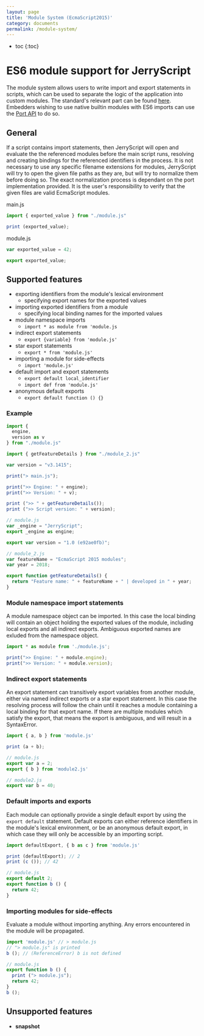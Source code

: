 ```yaml
---
layout: page
title: 'Module System (EcmaScript2015)'
category: documents
permalink: /module-system/
---
```


* toc
{:toc}

# ES6 module support for JerryScript

The module system allows users to write import and export statements in scripts, which can be used to separate the logic of the application into custom modules.
The standard's relevant part can be found [here](https://www.ecma-international.org/ecma-262/6.0/#sec-modules).
Embedders wishing to use native builtin modules with ES6 imports can use the [Port API](05.PORT-API.md#es2015-module-system) to do so.

## General

If a script contains import statements, then JerryScript will open and evaluate the the referenced modules before the main script runs, resolving and creating bindings for the referenced identifiers in the process.
It is not necessary to use any specific filename extensions for modules, JerryScript will try to open the given file paths as they are, but will try to normalize them before doing so. The exact normalization process is dependant on the port implementation provided. It is the user's responsibility to verify that the given files are valid EcmaScript modules.

main.js

```js
import { exported_value } from "./module.js"

print (exported_value);
```

module.js

```js
var exported_value = 42;

export exported_value;
```

## Supported features

* exporting identifiers from the module's lexical environment
  * specifying export names for the exported values
* importing exported identifiers from a module
  * specifying local binding names for the imported values
* module namespace imports
  * `import * as module from 'module.js`
* indirect export statements
  * `export {variable} from 'module.js'`
* star export statements
  * `export * from 'module.js'`
* importing a module for side-effects
  * `import 'module.js'`
* default import and export statements
  * `export default local_identifier`
  * `import def from 'module.js'`
* anonymous default exports
  * `export default function () {}`

### Example

```js
import {
  engine,
  version as v
} from "./module.js"

import { getFeatureDetails } from "./module_2.js"

var version = "v3.1415";

print("> main.js");

print(">> Engine: " + engine);
print(">> Version: " + v);

print (">> " + getFeatureDetails());
print (">> Script version: " + version);
```

```js
// module.js
var _engine = "JerryScript";
export _engine as engine;

export var version = "1.0 (e92ae0fb)";
```

```js
// module_2.js
var featureName = "EcmaScript 2015 modules";
var year = 2018;

export function getFeatureDetails() {
  return "Feature name: " + featureName + " | developed in " + year;
}
```

### Module namespace import statements

A module namespace object can be imported. In this case the local binding will contain an object holding the exported values of the module, including local exports and all indirect exports. Ambiguous exported names are exluded from the namespace object.

```js
import * as module from './module.js';

print(">> Engine: " + module.engine);
print(">> Version: " + module.version);
```

### Indirect export statements

An export statement can transitively export variables from another module, either via named indirect exports or a star export statement. In this case the resolving process will follow the chain until it reaches a module containing a local binding for that export name. If there are multiple modules which satisfy the export, that means the export is ambiguous, and will result in a SyntaxError.

```js
import { a, b } from 'module.js'

print (a + b);
```

```js
// module.js
export var a = 2;
export { b } from 'module2.js'
```

```js
// module2.js
export var b = 40;
```

### Default imports and exports

Each module can optionally provide a single default export by using the `export default` statement. Default exports can either reference identifiers in the module's lexical environment, or be an anonymous default export, in which case they will only be accessible by an importing script.

```js
import defaultExport, { b as c } from 'module.js'

print (defaultExport); // 2
print (c ()); // 42
```

```js
// module.js
export default 2;
export function b () {
  return 42;
}
```

### Importing modules for side-effects

Evaluate a module without importing anything. Any errors encountered in the module will be propagated.

```js
import 'module.js' // > module.js
// "> module.js" is printed
b (); // (ReferenceError) b is not defined
```

```js
// module.js
export function b () {
  print ("> module.js");
  return 42;
}
b ();
```

## Unsupported features

* **snapshot**
